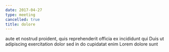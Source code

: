 ```yaml
---
date: 2017-04-27
type: meeting
cancelled: true
title: dolore
---
```

aute et nostrud proident, quis reprehenderit officia ex incididunt qui Duis ut adipiscing exercitation dolor sed in do cupidatat enim Lorem dolore sunt